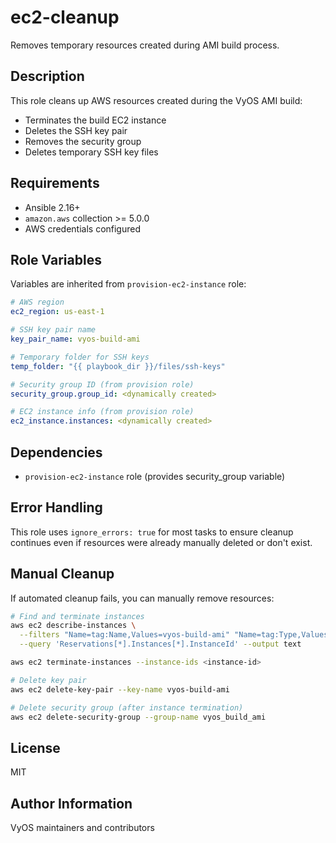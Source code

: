 # ec2-cleanup

Removes temporary resources created during AMI build process.

## Description

This role cleans up AWS resources created during the VyOS AMI build:
- Terminates the build EC2 instance
- Deletes the SSH key pair
- Removes the security group
- Deletes temporary SSH key files

## Requirements

- Ansible 2.16+
- `amazon.aws` collection >= 5.0.0
- AWS credentials configured

## Role Variables

Variables are inherited from `provision-ec2-instance` role:

```yaml
# AWS region
ec2_region: us-east-1

# SSH key pair name
key_pair_name: vyos-build-ami

# Temporary folder for SSH keys
temp_folder: "{{ playbook_dir }}/files/ssh-keys"

# Security group ID (from provision role)
security_group.group_id: <dynamically created>

# EC2 instance info (from provision role)
ec2_instance.instances: <dynamically created>
```

## Dependencies

- `provision-ec2-instance` role (provides security_group variable)

## Error Handling

This role uses `ignore_errors: true` for most tasks to ensure cleanup continues even if resources were already manually deleted or don't exist.

## Manual Cleanup

If automated cleanup fails, you can manually remove resources:

```bash
# Find and terminate instances
aws ec2 describe-instances \
  --filters "Name=tag:Name,Values=vyos-build-ami" "Name=tag:Type,Values=VyOS" \
  --query 'Reservations[*].Instances[*].InstanceId' --output text

aws ec2 terminate-instances --instance-ids <instance-id>

# Delete key pair
aws ec2 delete-key-pair --key-name vyos-build-ami

# Delete security group (after instance termination)
aws ec2 delete-security-group --group-name vyos_build_ami
```

## License

MIT

## Author Information

VyOS maintainers and contributors
